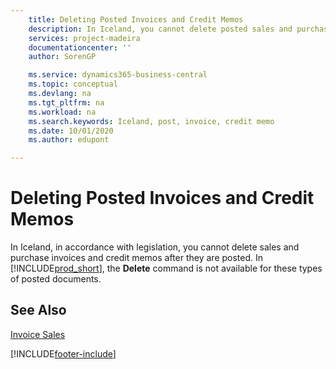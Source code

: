 ```yaml
---
    title: Deleting Posted Invoices and Credit Memos
    description: In Iceland, you cannot delete posted sales and purchase invoices and credit memos.
    services: project-madeira 
    documentationcenter: ''
    author: SorenGP

    ms.service: dynamics365-business-central
    ms.topic: conceptual
    ms.devlang: na
    ms.tgt_pltfrm: na
    ms.workload: na
    ms.search.keywords: Iceland, post, invoice, credit memo
    ms.date: 10/01/2020
    ms.author: edupont

---
```

# Deleting Posted Invoices and Credit Memos
In Iceland, in accordance with legislation, you cannot delete sales and purchase invoices and credit memos after they are posted. In [!INCLUDE[prod_short](../../includes/prod_short.md)], the **Delete** command is not available for these types of posted documents.

## See Also  
[Invoice Sales](../../sales-how-invoice-sales.md)


[!INCLUDE[footer-include](../../includes/footer-banner.md)]